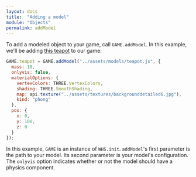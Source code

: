 ```yaml
---
layout: docs
title:  "Adding a model"
module: "Objects"
permalink: addModel
---
```

To add a modeled object to your game, call `GAME.addModel`. In this example, we'll be adding [this teapot](https://github.com/sasha240100/WhitestormJS/blob/master/examples/assets/models/teapot.js) to our game:

```javascript
GAME.teapot = GAME.addModel("../assets/models/teapot.js", {
  mass: 10,
  onlyvis: false,
  materialOptions: {
    vertexColors: THREE.VertexColors,
    shading: THREE.SmoothShading,
    map: api.texture("../assets/textures/backgrounddetailed6.jpg"),
    kind: "phong"
  },
  pos: {
    x: 0,
    y: 100,
    z: 0
  }
});
```

In this example, `GAME` is an instance of `WHS.init`. `addModel`'s first parameter is the path to your model. Its second parameter is your model's configuration. The `onlyvis` option indicates whether or not the model should have a physics component.
